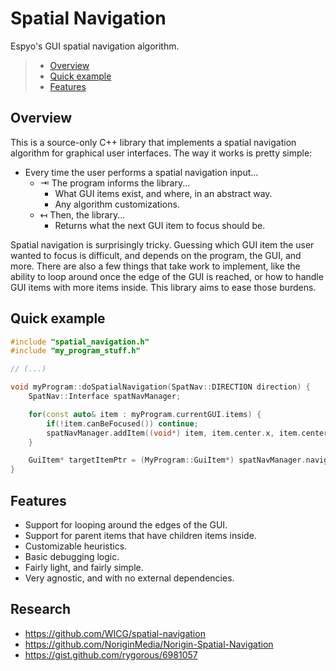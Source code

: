 # Spatial Navigation

Espyo's GUI spatial navigation algorithm.

> * [Overview](#overview)
> * [Quick example](#quick-example)
> * [Features](#features)

## Overview

This is a source-only C++ library that implements a spatial navigation algorithm for graphical user interfaces. The way it works is pretty simple:

* Every time the user performs a spatial navigation input...
  * ⇥ The program informs the library...
    * What GUI items exist, and where, in an abstract way.
    * Any algorithm customizations.
  * ↤ Then, the library...
    * Returns what the next GUI item to focus should be.

Spatial navigation is surprisingly tricky. Guessing which GUI item the user wanted to focus is difficult, and depends on the program, the GUI, and more.  There are also a few things that take work to implement, like the ability to loop around once the edge of the GUI is reached, or how to handle GUI items with more items inside. This library aims to ease those burdens.

## Quick example

```cpp
#include "spatial_navigation.h"
#include "my_program_stuff.h"

// (...)

void myProgram::doSpatialNavigation(SpatNav::DIRECTION direction) {
    SpatNav::Interface spatNavManager;

    for(const auto& item : myProgram.currentGUI.items) {
        if(!item.canBeFocused()) continue;
        spatNavManager.addItem((void*) item, item.center.x, item.center.y, item.size.x, item.size.y);
    }

    GuiItem* targetItemPtr = (MyProgram::GuiItem*) spatNavManager.navigate(direction, (void*) myProgram.currentGui.focusedItem);
}
```

## Features

* Support for looping around the edges of the GUI.
* Support for parent items that have children items inside.
* Customizable heuristics.
* Basic debugging logic.
* Fairly light, and fairly simple.
* Very agnostic, and with no external dependencies.

## Research

* https://github.com/WICG/spatial-navigation
* https://github.com/NoriginMedia/Norigin-Spatial-Navigation
* https://gist.github.com/rygorous/6981057
